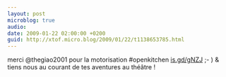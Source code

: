 ```yaml
---
layout: post
microblog: true
audio: 
date: 2009-01-22 02:00:00 +0200
guid: http://xtof.micro.blog/2009/01/22/t1138653785.html
---
```

merci @thegiao2001 pour la motorisation #openkitchen [is.gd/gNZJ](http://is.gd/gNZJ) ;- ) &amp; tiens nous au courant de tes aventures au théâtre !
